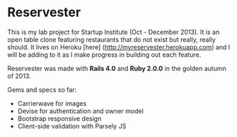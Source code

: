 # Reservester

This is my lab project for Startup Institute (Oct - December 2013). It is an open table clone featuring restaurants that do not exist but really, really should. It lives on Heroku [here]  (http://myreservester.herokuapp.com) and I will be adding to it as I make progress in building out each feature.

Reservester was made with **Rails 4.0** and **Ruby 2.0.0** in the golden autumn of 2013.

Gems and specs so far:
* Carrierwave for images
* Devise for authentication and owner model
* Bootstrap responsive design
* Client-side validation with Parsely JS

